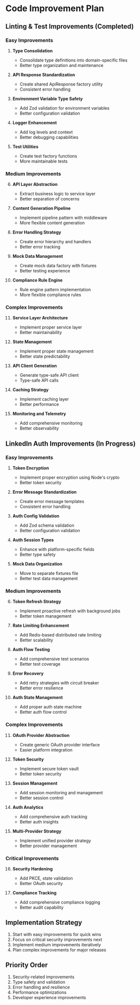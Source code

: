 # Code Improvement Plan

## Linting & Test Improvements (Completed)

### Easy Improvements

1. **Type Consolidation**
   - Consolidate type definitions into domain-specific files
   - Better type organization and maintenance

2. **API Response Standardization**
   - Create shared ApiResponse factory utility
   - Consistent error handling

3. **Environment Variable Type Safety**
   - Add Zod validation for environment variables
   - Better configuration validation

4. **Logger Enhancement**
   - Add log levels and context
   - Better debugging capabilities

5. **Test Utilities**
   - Create test factory functions
   - More maintainable tests

### Medium Improvements

6. **API Layer Abstraction**
   - Extract business logic to service layer
   - Better separation of concerns

7. **Content Generation Pipeline**
   - Implement pipeline pattern with middleware
   - More flexible content generation

8. **Error Handling Strategy**
   - Create error hierarchy and handlers
   - Better error tracking

9. **Mock Data Management**
   - Create mock data factory with fixtures
   - Better testing experience

10. **Compliance Rule Engine**
    - Rule engine pattern implementation
    - More flexible compliance rules

### Complex Improvements

11. **Service Layer Architecture**
    - Implement proper service layer
    - Better maintainability

12. **State Management**
    - Implement proper state management
    - Better state predictability

13. **API Client Generation**
    - Generate type-safe API client
    - Type-safe API calls

14. **Caching Strategy**
    - Implement caching layer
    - Better performance

15. **Monitoring and Telemetry**
    - Add comprehensive monitoring
    - Better observability

## LinkedIn Auth Improvements (In Progress)

### Easy Improvements

1. **Token Encryption**
   - Implement proper encryption using Node's crypto
   - Better token security

2. **Error Message Standardization**
   - Create error message templates
   - Consistent error handling

3. **Auth Config Validation**
   - Add Zod schema validation
   - Better configuration validation

4. **Auth Session Types**
   - Enhance with platform-specific fields
   - Better type safety

5. **Mock Data Organization**
   - Move to separate fixtures file
   - Better test data management

### Medium Improvements

6. **Token Refresh Strategy**
   - Implement proactive refresh with background jobs
   - Better token management

7. **Rate Limiting Enhancement**
   - Add Redis-based distributed rate limiting
   - Better scalability

8. **Auth Flow Testing**
   - Add comprehensive test scenarios
   - Better test coverage

9. **Error Recovery**
   - Add retry strategies with circuit breaker
   - Better error resilience

10. **Auth State Management**
    - Add proper auth state machine
    - Better auth flow control

### Complex Improvements

11. **OAuth Provider Abstraction**
    - Create generic OAuth provider interface
    - Easier platform integration

12. **Token Security**
    - Implement secure token vault
    - Better token security

13. **Session Management**
    - Add session monitoring and management
    - Better session control

14. **Auth Analytics**
    - Add comprehensive auth tracking
    - Better auth insights

15. **Multi-Provider Strategy**
    - Implement unified provider strategy
    - Better provider management

### Critical Improvements

16. **Security Hardening**
    - Add PKCE, state validation
    - Better OAuth security

17. **Compliance Tracking**
    - Add comprehensive compliance logging
    - Better audit capability

## Implementation Strategy

1. Start with easy improvements for quick wins
2. Focus on critical security improvements next
3. Implement medium improvements iteratively
4. Plan complex improvements for major releases

## Priority Order

1. Security-related improvements
2. Type safety and validation
3. Error handling and resilience
4. Performance optimizations
5. Developer experience improvements
